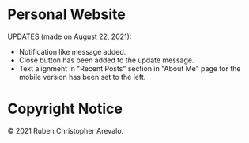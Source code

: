 # Personal Website

UPDATES (made on August 22, 2021):

* Notification like message added.
* Close button has been added to the update message.
* Text alignment in "Recent Posts" section in "About Me" page for the mobile version has been set to the left.

# Copyright Notice

© 2021 Ruben Christopher Arevalo.
